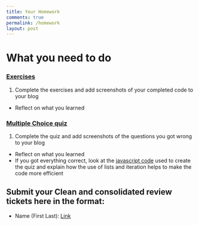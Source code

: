 ```yaml
---
title: Your Homework
comments: true
permalink: /homework
layout: post
---
```


# What you need to do
### [Exercises](https://pgk-lang.github.io/pgk/exercises)
 1. Complete the exercises and add screenshots of your completed code to your blog
   - Reflect on what you learned
 
### [Multiple Choice quiz](https://pgk-lang.github.io/pgk/quiz)
 1. Complete the quiz and add screenshots of the questions you got wrong to your blog
   - Reflect on what you learned
   - If you got everything correct, look at the [javascript code](https://raw.githubusercontent.com/PGK-Lang/pgk/master/_pages/01_quiz.md) used to create the quiz and explain how the use of lists and iteration helps to make the code more efficient 

## Submit your **Clean** and consolidated review tickets here in the format:
- Name (First Last): [Link](https://www.youtube.com/watch?v=dQw4w9WgXcQ)
